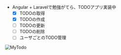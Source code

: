 
* Angular + Laravelで勉強がてら、TODOアプリ実装中
    * [x] TODOの取得
    * [x] TODOの作成
    * [ ] TODOの更新
    * [ ] TODOの削除
    * [ ] ユーザごとのTODO管理

![MyTodo](http://rinsymbol.sakura.ne.jp/github_images/mytodos.png "mytodo")

